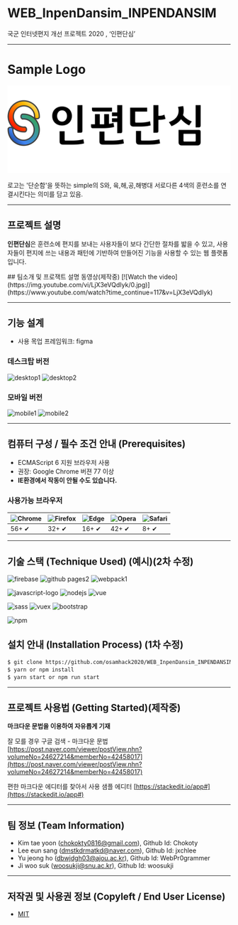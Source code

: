 # WEB_InpenDansim_INPENDANSIM
국군 인터넷편지 개선 프로젝트 2020 , ‘인편단심’
 
 -----

# Sample Logo
![Logo](img/logo.png)

로고는 '단순함'을 뜻하는 simple의 S와, 육,해,공,해병대 서로다른 4색의 훈련소를 연결시킨다는 의미를 담고 있음.

 -----
## 프로젝트 설명
<p><b>인편단심</b>은 훈련소에 편지를 보내는 사용자들이 보다 간단한 절차를 밟을 수 있고, 사용자들이 편지에 쓰는 내용과 패턴에
기반하여 만들어진 기능을 사용할 수 있는 웹 플랫폼입니다.</p>
## 팀소개 및 프로잭트 설명 동영상(제작중)
[![Watch the video](https://img.youtube.com/vi/LjX3eVQdIyk/0.jpg)](https://www.youtube.com/watch?time_continue=117&v=LjX3eVQdIyk)

 -----

## 기능 설계
 
 - 사용 목업 프레임워크: figma

 ### 데스크탑 버전
 ![desktop1](img/desktopprototype.png)
 ![desktop2](img/desktopprototype2.png)
 
### 모바일 버전
 ![mobile1](img/mobileprototype.png)
 ![mobile2](img/mobileprototype2.png)

 -----
 
## 컴퓨터 구성 / 필수 조건 안내 (Prerequisites)
* ECMAScript 6 지원 브라우저 사용
* 권장: Google Chrome 버젼 77 이상
* __IE환경에서 작동이 안될 수도 있습니다.__
### 사용가능 브라우저
![Chrome](https://raw.githubusercontent.com/alrra/browser-logos/master/src/chrome/chrome_48x48.png) | ![Firefox](https://raw.githubusercontent.com/alrra/browser-logos/master/src/firefox/firefox_48x48.png) | ![Edge](https://raw.githubusercontent.com/alrra/browser-logos/master/src/edge/edge_48x48.png) | ![Opera](https://raw.githubusercontent.com/alrra/browser-logos/master/src/opera/opera_48x48.png) | ![Safari](https://raw.githubusercontent.com/alrra/browser-logos/master/src/safari/safari_48x48.png)
--- | --- | --- | --- | --- |
 56+ ✔ | 32+ ✔ | 16+ ✔ | 42+ ✔ | 8+ ✔ |
 
 -----

## 기술 스택 (Technique Used) (예시)(2차 수정)

![firebase](https://user-images.githubusercontent.com/64683286/97729721-52f5c100-1b16-11eb-945f-0bfc4bade62a.jpg)
![github pages2](https://user-images.githubusercontent.com/64683286/97729848-73be1680-1b16-11eb-8578-5e666184a124.jpg)
![webpack1](https://user-images.githubusercontent.com/64683286/97729782-63a63700-1b16-11eb-8547-8e3d4abd59d0.png)

![javascript-logo](https://user-images.githubusercontent.com/64683286/97729644-42dde180-1b16-11eb-8872-7ef6ef10f4d9.png)
![nodejs](https://user-images.githubusercontent.com/64683286/97729592-335e9880-1b16-11eb-8efb-564687c6939b.jpg)
![vue](https://user-images.githubusercontent.com/64683286/97729232-d662e280-1b15-11eb-83ad-c124454fd82d.jpg)

![sass](https://user-images.githubusercontent.com/64683286/97729410-0dd18f00-1b16-11eb-98a2-cd42a06e50c1.png)
![vuex](https://user-images.githubusercontent.com/64683286/97729354-fdb9af80-1b15-11eb-894f-0fba4f31a954.png)
![bootstrap](https://user-images.githubusercontent.com/64683286/97729481-22158c00-1b16-11eb-9132-cde8995de45a.jpg)

![npm](https://user-images.githubusercontent.com/64683286/97729124-b2070600-1b15-11eb-88eb-012db18c664f.jpg)


## 설치 안내 (Installation Process) (1차 수정)
```bash
$ git clone https://github.com/osamhack2020/WEB_InpenDansim_INPENDANSIM.git
$ yarn or npm install
$ yarn start or npm run start
```
 -----

## 프로젝트 사용법 (Getting Started)(제작중)
**마크다운 문법을 이용하여 자유롭게 기재**
 
잘 모를 경우
구글 검색 - 마크다운 문법
[https://post.naver.com/viewer/postView.nhn?volumeNo=24627214&memberNo=42458017](https://post.naver.com/viewer/postView.nhn?volumeNo=24627214&memberNo=42458017)
 
 편한 마크다운 에디터를 찾아서 사용
 샘플 에디터 [https://stackedit.io/app#](https://stackedit.io/app#)

 -----

## 팀 정보 (Team Information)
- Kim tae yoon (chokokty0816@gmail.com), Github Id: Chokoty
- Lee eun sang (dmstkdrmatkd@naver.com), Github Id: jxchlee
- Yu jeong ho (dbwjdgh03@ajou.ac.kr), Github Id: WebPr0grammer
- Ji woo suk (woosukji@snu.ac.kr), Github Id: woosukji

 -----

## 저작권 및 사용권 정보 (Copyleft / End User License)
 * [MIT](https://github.com/osam2020-WEB/Sample-ProjectName-TeamName/blob/master/license.md)
 

